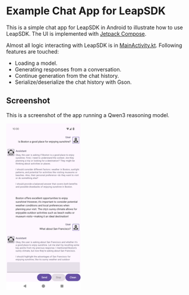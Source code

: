 Example Chat App for LeapSDK
===
This is a simple chat app for LeapSDK in Android to illustrate how to use LeapSDK. The UI is implemented with [Jetpack Compose](https://developer.android.com/develop/ui/compose/documentation).

Almost all logic interacting with LeapSDK is in [MainActivity.kt](app/src/main/java/ai/liquid/leapchat/MainActivity.kt). Following features are touched:
* Loading a model.
* Generating responses from a conversation.
* Continue generation from the chat history.
* Serialize/deserialize the chat history with Gson.

## Screenshot
This is a screenshot of the app running a Qwen3 reasoning model.

<img src="docs/screenshot.png" width="200">
